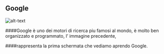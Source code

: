 ## Google

![alt-text](url/immagine.png "google.png")

####Google è uno dei motori di ricerca piu famosi al mondo, è molto ben organizzato e programmato, l’ immagine precedente,

####rappresenta la prima schermata che vediamo aprendo Google.


